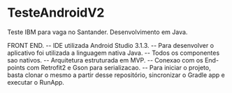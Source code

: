 # TesteAndroidV2
Teste IBM para vaga no Santander. Desenvolvimento em Java.

FRONT END.
-- IDE utilizada Android Studio 3.1.3.
-- Para desenvolver o aplicativo foi utilizada a linguagem nativa Java. 
-- Todos os componentes sao nativos. 
-- Arquitetura estruturada em MVP.
-- Conexao com os End-points com Retrofit2 e Gson para serializacao.
-- Para iniciar o projeto, basta clonar o mesmo a partir desse repositório, sincronizar o Gradle app e executar o RunApp.

